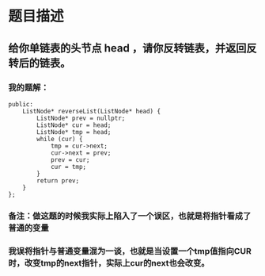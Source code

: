 # 题目描述
## 给你单链表的头节点 head ，请你反转链表，并返回反转后的链表。
### 我的题解：
```class Solution {
public:
    ListNode* reverseList(ListNode* head) {
        ListNode* prev = nullptr;
        ListNode* cur = head;
        ListNode* tmp = head;
        while (cur) {
            tmp = cur->next;
            cur->next = prev;
            prev = cur;
            cur = tmp;
        }
        return prev;
    }
};
```
### **备注**：做这题的时候我实际上陷入了一个误区，也就是将指针看成了普通的变量
### 我误将指针与普通变量混为一谈，也就是当设置一个tmp值指向CUR时，改变tmp的next指针，实际上cur的next也会改变。